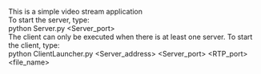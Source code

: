 This is a simple video stream application<br />
To start the server, type:<br />
python Server.py <Server_port> <br />
The client can only be executed when there is at least one server. To start the client, type:<br />
python ClientLauncher.py <Server_address> <Server_port> <RTP_port> <file_name>
